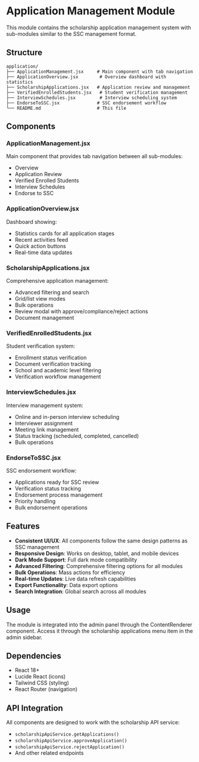 # Application Management Module

This module contains the scholarship application management system with sub-modules similar to the SSC management format.

## Structure

```
application/
├── ApplicationManagement.jsx     # Main component with tab navigation
├── ApplicationOverview.jsx        # Overview dashboard with statistics
├── ScholarshipApplications.jsx   # Application review and management
├── VerifiedEnrolledStudents.jsx   # Student verification management
├── InterviewSchedules.jsx         # Interview scheduling system
├── EndorseToSSC.jsx              # SSC endorsement workflow
└── README.md                     # This file
```

## Components

### ApplicationManagement.jsx
Main component that provides tab navigation between all sub-modules:
- Overview
- Application Review
- Verified Enrolled Students
- Interview Schedules
- Endorse to SSC

### ApplicationOverview.jsx
Dashboard showing:
- Statistics cards for all application stages
- Recent activities feed
- Quick action buttons
- Real-time data updates

### ScholarshipApplications.jsx
Comprehensive application management:
- Advanced filtering and search
- Grid/list view modes
- Bulk operations
- Review modal with approve/compliance/reject actions
- Document management

### VerifiedEnrolledStudents.jsx
Student verification system:
- Enrollment status verification
- Document verification tracking
- School and academic level filtering
- Verification workflow management

### InterviewSchedules.jsx
Interview management system:
- Online and in-person interview scheduling
- Interviewer assignment
- Meeting link management
- Status tracking (scheduled, completed, cancelled)
- Bulk operations

### EndorseToSSC.jsx
SSC endorsement workflow:
- Applications ready for SSC review
- Verification status tracking
- Endorsement process management
- Priority handling
- Bulk endorsement operations

## Features

- **Consistent UI/UX**: All components follow the same design patterns as SSC management
- **Responsive Design**: Works on desktop, tablet, and mobile devices
- **Dark Mode Support**: Full dark mode compatibility
- **Advanced Filtering**: Comprehensive filtering options for all modules
- **Bulk Operations**: Mass actions for efficiency
- **Real-time Updates**: Live data refresh capabilities
- **Export Functionality**: Data export options
- **Search Integration**: Global search across all modules

## Usage

The module is integrated into the admin panel through the ContentRenderer component. Access it through the scholarship applications menu item in the admin sidebar.

## Dependencies

- React 18+
- Lucide React (icons)
- Tailwind CSS (styling)
- React Router (navigation)

## API Integration

All components are designed to work with the scholarship API service:
- `scholarshipApiService.getApplications()`
- `scholarshipApiService.approveApplication()`
- `scholarshipApiService.rejectApplication()`
- And other related endpoints
